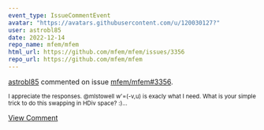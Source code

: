 ```yaml
---
event_type: IssueCommentEvent
avatar: "https://avatars.githubusercontent.com/u/120030127?"
user: astrobl85
date: 2022-12-14
repo_name: mfem/mfem
html_url: https://github.com/mfem/mfem/issues/3356
repo_url: https://github.com/mfem/mfem
---
```


<a href='https://github.com/astrobl85' target='_blank'>astrobl85</a> commented on issue <a href='https://github.com/mfem/mfem/issues/3356' target='_blank'>mfem/mfem#3356</a>.

<small>I appreciate the responses. @mlstowell w'=(-v,u) is exacly what I need. What is your simple trick to do this swapping in HDiv space? :)...</small>

<a href='https://github.com/mfem/mfem/issues/3356' target='_blank'>View Comment</a>